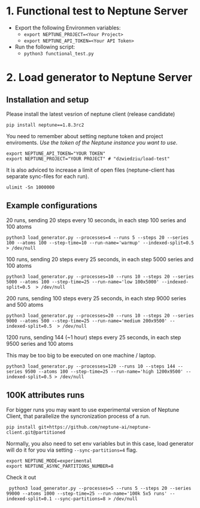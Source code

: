 # 1. Functional test to Neptune Server

- Export  the following Environmen variables:
  - ```export NEPTUNE_PROJECT=<Your Project>```
  - ```export NEPTUNE_API_TOKEN=<Your API Token>```
- Run the following script:
  - ```python3 functional_test.py```

# 2. Load generator to Neptune Server


## Installation and setup

Please install the latest vesrion of neptune client (release candidate)
```
pip install neptune==1.8.3rc2
```

You need to remember about setting neptune token and project enviroments. *Use the token of the Neptune instance you want to use*.
```
export NEPTUNE_API_TOKEN="YOUR TOKEN"
export NEPTUNE_PROJECT="YOUR PROJECT" # "dzwiedziu/load-test"
```

It is also adviced to increase a limit of open files (neptune-client has separate sync-files for each run).
```
ulimit -Sn 1000000
```


## Example configurations


20 runs, sending 20 steps every 10 seconds, in each step 100 series and 100 atoms

```
python3 load_generator.py --processes=4 --runs 5 --steps 20 --series 100 --atoms 100 --step-time=10 --run-name='warmup' --indexed-split=0.5  > /dev/null
```


100 runs, sending 20 steps every 25 seconds, in each step 5000 series and 100 atoms

```
python3 load_generator.py --processes=10 --runs 10 --steps 20 --series 5000 --atoms 100 --step-time=25 --run-name='low 100x5000' --indexed-split=0.5  > /dev/null
```

200 runs, sending 100 steps every 25 seconds, in each step 9000 series and 500 atoms

```
python3 load_generator.py --processes=20 --runs 10 --steps 20 --series 9000 --atoms 500 --step-time=25 --run-name='medium 200x9500' --indexed-split=0.5  > /dev/null
```


1200 runs, sending 144 (~1 hour) steps every 25 seconds, in each step 9500 series and 100 atoms

This may be too big to be executed on one machine / laptop.

```
python3 load_generator.py --processes=120 --runs 10 --steps 144 --series 9500 --atoms 100 --step-time=25 --run-name='high 1200x9500' --indexed-split=0.5 > /dev/null
```

## 100K attributes runs

For bigger runs you may want to use experimental version of Neptune Client, that parallelize the syncronization process of a run.
```
pip install git+https://github.com/neptune-ai/neptune-client.git@partitioned
```

Normally, you also need to set env variables but in this case, load generator will do it for you via setting `--sync-partitions=4` flag.
```
export NEPTUNE_MODE=experimental
export NEPTUNE_ASYNC_PARTITIONS_NUMBER=8
```

Check it out
```
 python3 load_generator.py --processes=5 --runs 5 --steps 20 --series 99000 --atoms 1000 --step-time=25 --run-name='100k 5x5 runs' --indexed-split=0.1 --sync-partitions=8 > /dev/null
 ```